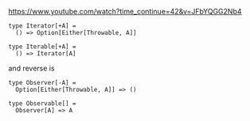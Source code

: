 https://www.youtube.com/watch?time_continue=42&v=JFbYQGG2Nb4

```
type Iterator[+A] = 
  () => Option[Either[Throwable, A]]

type Iterable[+A] = 
  () => Iterator[A]
```

and reverse is

```
type Observer[-A] = 
  Option[Either[Throwable, A]] => ()

type Observable[] = 
  Observer[A] => A
```